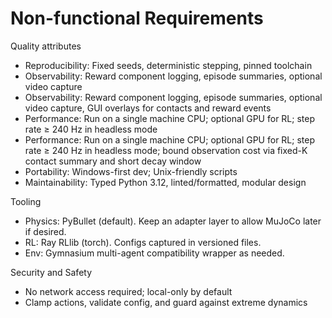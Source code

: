 # Non-functional Requirements

Quality attributes

- Reproducibility: Fixed seeds, deterministic stepping, pinned toolchain
- Observability: Reward component logging, episode summaries, optional video capture
- Observability: Reward component logging, episode summaries, optional video capture, GUI overlays for contacts and reward events
- Performance: Run on a single machine CPU; optional GPU for RL; step rate ≥ 240 Hz in headless mode
- Performance: Run on a single machine CPU; optional GPU for RL; step rate ≥ 240 Hz in headless mode; bound observation cost via fixed-K contact summary and short decay window
- Portability: Windows-first dev; Unix-friendly scripts
- Maintainability: Typed Python 3.12, linted/formatted, modular design

Tooling

- Physics: PyBullet (default). Keep an adapter layer to allow MuJoCo later if desired.
- RL: Ray RLlib (torch). Configs captured in versioned files.
- Env: Gymnasium multi-agent compatibility wrapper as needed.

Security and Safety

- No network access required; local-only by default
- Clamp actions, validate config, and guard against extreme dynamics
